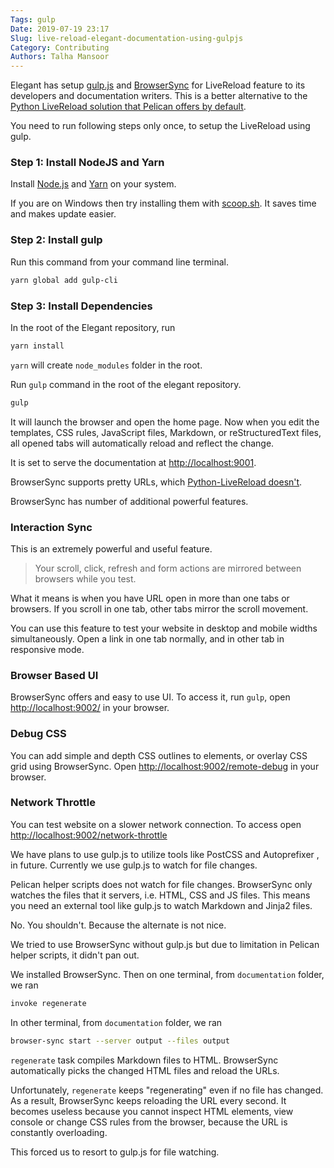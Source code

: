 ```yaml
---
Tags: gulp
Date: 2019-07-19 23:17
Slug: live-reload-elegant-documentation-using-gulpjs
Category: Contributing
Authors: Talha Mansoor
---
```


Elegant has setup [gulp.js](https://gulpjs.com/) and [BrowserSync](https://www.browsersync.io/) for LiveReload feature to its developers and documentation writers. This is a better alternative to the [Python LiveReload solution that Pelican offers by default]({filename}./live-reload-python.md).

You need to run following steps only once, to setup the LiveReload using gulp.

### Step 1: Install NodeJS and Yarn <!-- yaspeller ignore -->

Install [Node.js](https://nodejs.org/en/download/) and [Yarn](https://yarnpkg.com/en/docs/install) on your system.

If you are on Windows then try installing them with [scoop.sh](https://scoop.sh/). It saves time and makes update easier.

### Step 2: Install gulp

Run this command from your command line terminal.

```bash
yarn global add gulp-cli
```

### Step 3: Install Dependencies

In the root of the Elegant repository, run

```bash
yarn install
```

`yarn` will create `node_modules` folder in the root.

Run `gulp` command in the root of the elegant repository.

```bash
gulp
```

It will launch the browser and open the home page. Now when you edit the templates, CSS rules, JavaScript files, Markdown, or reStructuredText files, all opened tabs will automatically reload and reflect the change.

It is set to serve the documentation at <http://localhost:9001>.

BrowserSync supports pretty URLs, which [Python-LiveReload doesn't]({filename}./live-reload-python.md#known-issue).

BrowserSync has number of additional powerful features.

### Interaction Sync

This is an extremely powerful and useful feature.

> Your scroll, click, refresh and form actions are mirrored between browsers while you test.

What it means is when you have URL open in more than one tabs or browsers. If you scroll in one tab, other tabs mirror the scroll movement.

You can use this feature to test your website in desktop and mobile widths simultaneously. Open a link in one tab normally, and in other tab in responsive mode.

### Browser Based UI

BrowserSync offers and easy to use UI. To access it, run `gulp`, open <http://localhost:9002/> in your browser.

### Debug CSS

You can add simple and depth CSS outlines to elements, or overlay CSS grid using BrowserSync. Open <http://localhost:9002/remote-debug> in your browser.

### Network Throttle

You can test website on a slower network connection. To access open <http://localhost:9002/network-throttle>

We have plans to use gulp.js to utilize tools like
PostCSS <!-- yaspeller ignore -->
and
Autoprefixer <!-- yaspeller ignore -->
, in future. Currently we use gulp.js to watch for file changes.

Pelican helper scripts does not watch for file changes. BrowserSync only watches the files that it servers, i.e. HTML, CSS and JS files. This means you need an external tool like gulp.js to watch Markdown and Jinja2 files.

No. You shouldn't. Because the alternate is not nice.

We tried to use BrowserSync without gulp.js but due to limitation in Pelican helper scripts, it didn't pan out.

We installed BrowserSync. Then on one terminal, from `documentation` folder, we ran

```bash
invoke regenerate
```

In other terminal, from `documentation` folder, we ran

```bash
browser-sync start --server output --files output
```

`regenerate` task compiles Markdown files to HTML. BrowserSync automatically picks the changed HTML files and reload the URLs.

Unfortunately, `regenerate` keeps "regenerating" even if no file has changed. As a result, BrowserSync keeps reloading the URL every second. It becomes useless because you cannot inspect HTML elements, view console or change CSS rules from the browser, because the URL is constantly overloading.

This forced us to resort to gulp.js for file watching.
